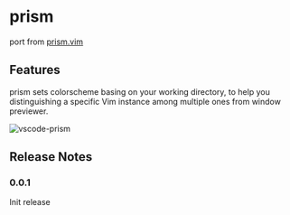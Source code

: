 # prism

port from [prism.vim](https://github.com/UncleBill/prism.vim)

## Features

prism sets colorscheme basing on your working directory, to help you distinguishing a specific Vim instance among multiple ones from window previewer.

![vscode-prism](https://user-images.githubusercontent.com/1141198/81501495-3d43d380-930b-11ea-9cda-3beafe95c1e5.png)

## Release Notes

### 0.0.1

Init release